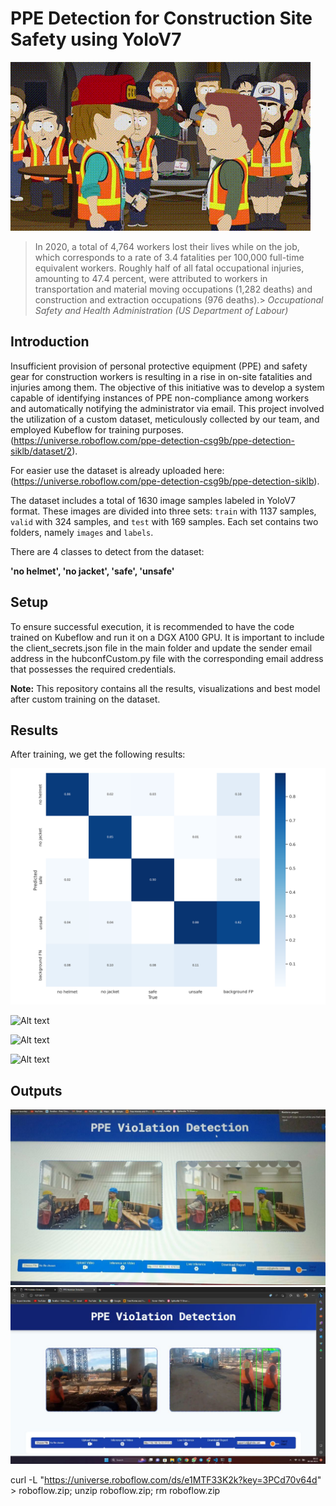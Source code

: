 # PPE Detection for Construction Site Safety using YoloV7
![Alt text](media/intro.gif)
>In 2020, a total of 4,764 workers lost their lives while on the job, which corresponds to a rate of 3.4 fatalities per 100,000 full-time equivalent workers. Roughly half of all fatal occupational injuries, amounting to 47.4 percent, were attributed to workers in transportation and material moving occupations (1,282 deaths) and construction and extraction occupations (976 deaths).>
> *Occupational Safety and Health Administration (US Department of Labour)*


## Introduction

Insufficient provision of personal protective equipment (PPE) and safety gear for construction workers is resulting in a rise in on-site fatalities and injuries among them. The objective of this initiative was to develop a system capable of identifying instances of PPE non-compliance among workers and automatically notifying the administrator via email. This project involved the utilization of a custom dataset, meticulously collected by our team, and employed Kubeflow for training purposes.(https://universe.roboflow.com/ppe-detection-csg9b/ppe-detection-siklb/dataset/2).

For easier use the dataset is already uploaded here: (https://universe.roboflow.com/ppe-detection-csg9b/ppe-detection-siklb).


The dataset includes a total of 1630 image samples labeled in YoloV7 format. These images are divided into three sets: `train` with 1137 samples, `valid` with 324 samples, and `test` with 169 samples. Each set contains two folders, namely `images` and `labels`.

There are 4 classes to detect from the dataset:

**'no helmet', 'no jacket', 'safe', 'unsafe'**



## Setup

To ensure successful execution, it is recommended to have the code trained on Kubeflow and run it on a DGX A100 GPU. It is important to include the client_secrets.json file in the main folder and update the sender email address in the hubconfCustom.py file with the corresponding email address that possesses the required credentials.

**Note:** This repository contains all the results, visualizations and best model after custom training on the dataset.

## Results

After training, we get the following results:

![Alt text](output/confusion_matrix.png)

![Alt text](output/test_batch2_pred.jpg)

![Alt text](output/test_batch2_labels.jpg)

![Alt text](output/IMG_20230520_043809.jpg)

## Outputs

![Alt text](output/IMG_20230520_034649.jpg)
![Alt text](output/IMG-20230406-WA0022.jpg)




curl -L "https://universe.roboflow.com/ds/e1MTF33K2k?key=3PCd70v64d" &gt; roboflow.zip; unzip roboflow.zip; rm roboflow.zip
